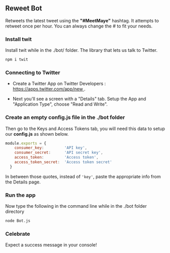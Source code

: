 ## Reweet Bot 

Retweets the latest tweet using the **"#MeetMaye"** hashtag. 
It attempts to retweet once per hour. You can always change the # to fit your needs.

### Install twit

Install twit while in the ./bot/ folder. The library that lets us talk to Twitter.

```bash
npm i twit
```
 
### Connecting to Twitter 

 - Create a Twitter App on Twitter Developers : [https://apps.twitter.com/app/new ](https://apps.twitter.com/app/new). 
 
 - Next you'll see a screen with a "Details" tab. Setup the App and "Application Type", choose "Read and Write". 

### Create an empty config.js file in the ./bot folder

Then go to the Keys and Access Tokens tab, you will need this data to setup our **config.js** as shown below.
 
```js
module.exports = {
    consumer_key:         'API key',
    consumer_secret:      'API secret key',
    access_token:         'Access token',
    access_token_secret:  'Access token secret'
  }
``` 

In between those quotes, instead of `'key'`, paste the appropriate info from the Details page. 

### Run the app

Now type the following in the command line while in the ./bot folder directory
 
```bash
node Bot.js
``` 

### Celebrate

Expect a success message in your console! 
